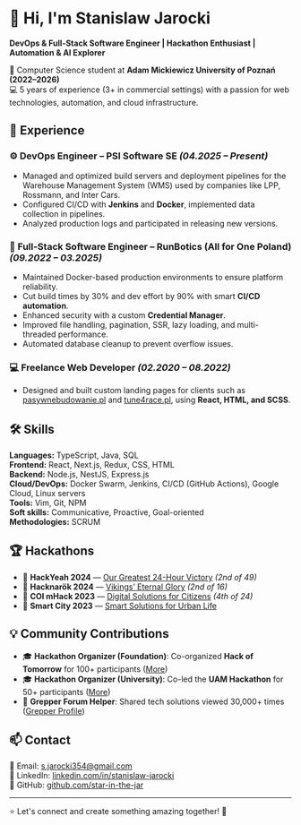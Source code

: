 # 👋 Hi, I'm Stanislaw Jarocki  
**DevOps & Full-Stack Software Engineer | Hackathon Enthusiast | Automation & AI Explorer**

📍 Computer Science student at **Adam Mickiewicz University of Poznań (2022–2026)**  
💻 5 years of experience (3+ in commercial settings) with a passion for web technologies, automation, and cloud infrastructure.

## 💼 Experience

### ⚙️ DevOps Engineer – PSI Software SE *(04.2025 – Present)*  
- Managed and optimized build servers and deployment pipelines for the Warehouse Management System (WMS) used by companies like LPP, Rossmann, and Inter Cars.  
- Configured CI/CD with **Jenkins** and **Docker**, implemented data collection in pipelines.  
- Analyzed production logs and participated in releasing new versions.

### 🚀 Full-Stack Software Engineer – RunBotics (All for One Poland) *(09.2022 – 03.2025)*  
- Maintained Docker-based production environments to ensure platform reliability.  
- Cut build times by 30% and dev effort by 90% with smart **CI/CD automation**.  
- Enhanced security with a custom **Credential Manager**.  
- Improved file handling, pagination, SSR, lazy loading, and multi-threaded performance.  
- Automated database cleanup to prevent overflow issues.

### 💻 Freelance Web Developer *(02.2020 – 08.2022)*  
- Designed and built custom landing pages for clients such as [pasywnebudowanie.pl](https://pasywnebudowanie.pl) and [tune4race.pl](https://tune4race.pl), using **React, HTML, and SCSS**.

## 🛠️ Skills

**Languages:** TypeScript, Java, SQL  
**Frontend:** React, Next.js, Redux, CSS, HTML  
**Backend:** Node.js, NestJS, Express.js  
**Cloud/DevOps:** Docker Swarm, Jenkins, CI/CD (GitHub Actions), Google Cloud, Linux servers  
**Tools:** Vim, Git, NPM  
**Soft skills:** Communicative, Proactive, Goal-oriented  
**Methodologies:** SCRUM

## 🏆 Hackathons  
- 🥈 **HackYeah 2024** — [Our Greatest 24-Hour Victory](https://bit.ly/hackathon-hackyeah) *(2nd of 49)*  
- 🥈 **Hacknarök 2024** — [Vikings’ Eternal Glory](https://bit.ly/hackathon-hacknarok) *(2nd of 16)*  
- 🥉 **COI mHack 2023** — [Digital Solutions for Citizens](https://bit.ly/hackathon-mhack) *(4th of 24)*  
- 🏅 **Smart City 2023** — [Smart Solutions for Urban Life](https://bit.ly/hackathon-smartcity)

## 💡 Community Contributions  
- 🎓 **Hackathon Organizer (Foundation)**: Co-organized **Hack of Tomorrow** for 100+ participants ([More](https://bit.ly/webrains))  
- 🎓 **Hackathon Organizer (University)**: Co-led the **UAM Hackathon** for 50+ participants ([More](https://bit.ly/uam-hackathon))  
- 💬 **Grepper Forum Helper**: Shared tech solutions viewed 30,000+ times ([Grepper Profile](https://bit.ly/grepper-jarocki))

## 📫 Contact  
📧 Email: [s.jarocki354@gmail.com](mailto:s.jarocki354@gmail.com)  
🔗 LinkedIn: [linkedin.com/in/stanislaw-jarocki](https://www.linkedin.com/in/stanislaw-jarocki)  
🐙 GitHub: [github.com/star-in-the-jar](https://github.com/star-in-the-jar)

---  
⭐ Let's connect and create something amazing together! 🚀
